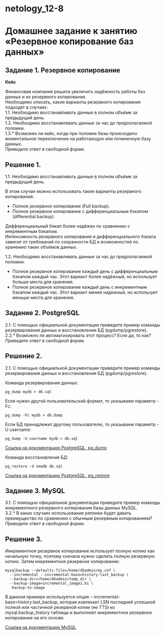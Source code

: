 # netology_12-8
# Домашнее задание к занятию «Резервное копирование баз данных»

## Задание 1. Резервное копирование

**Кейс**

Финансовая компания решила увеличить надёжность работы баз данных и их резервного копирования.  
Необходимо описать, какие варианты резервного копирования подходят в случаях:  
1.1. Необходимо восстанавливать данные в полном объёме за предыдущий день.  
1.2. Необходимо восстанавливать данные за час до предполагаемой поломки.  
1.3.* Возможен ли кейс, когда при поломке базы происходило моментальное переключение на работающую или починенную базу данных.  
*Приведите ответ в свободной форме.*

## Решение 1.

1.1. Необходимо восстанавливать данные в полном объёме за предыдущий день.

В этом случае можно использовать такие варианты резервного копирования:  
- Полное резервное копирование (Full backup). 
- Полное резервное копирование с дифференциальным бэкапом (differential backup).
 
Дифференциальный бэкап более надёжен по сравнению с инкрементным бэкапом.  
Интенсивность резервного копирования и дифференциального бэкапа зависит от требований по сохранности БД и возможностей по хранению таких объёмов данных.

1.2. Необходимо восстанавливать данные за час до предполагаемой поломки.  
- Полное резервное копирование каждый день с дифференциальным бэкапом каждый час. Этот вариант более надёжный, но использует больше места для хранения.
- Полное резервное копирование каждый день с инкрементным бэкапом каждый час. Этот вариант менее надежный, но использует меньше места для хранения.

## Задание 2. PostgreSQL

2.1. С помощью официальной документации приведите пример команды резервирования данных и восстановления БД (pgdump/pgrestore).  
2.2.* Возможно ли автоматизировать этот процесс? Если да, то как?  
*Приведите ответ в свободной форме.*

## Решение 2.

2.1. С помощью официальной документации приведите пример команды резервирования данных и восстановления БД (pgdump/pgrestore).

Команда резервирования данных:
```
pg_dump mydb > db.sql
```
Если нужен другой пользовательский формат, то указываем параметр -Fc:
```
pg_dump -Fc mydb > db.dump
```
Если БД принадлежит другому пользователю, то указываем параметр -U username:
```
pg_dump -U username mydb > db.sql
```
[Ссылка на документацию PostgreSQL, pg_dump](https://www.postgresql.org/docs/current/app-pgdump.html)

Команда восстановления БД:
```
pg_restore -d newdb db.sql
```
[Ссылка на документацию PostgreSQL, pg_restore](https://www.postgresql.org/docs/current/app-pgrestore.html)

## Задание 3. MySQL

3.1. С помощью официальной документации приведите пример команды инкрементного резервного копирования базы данных MySQL.  
3.2.* В каких случаях использование реплики будет давать преимущество по сравнению с обычным резервным копированием?  
*Приведите ответ в свободной форме.*

## Решение 3.

Инкрементное резервное копирование использует полную копию как начальную точку, поэтому сначала нужно сделать полную резервную копию. Затем инкрементное резервное копирование:
```
mysqlbackup --defaults-file=/home/dbadmin/my.cnf \
  --incremental --incremental-base=history:last_backup \
  --backup-dir=/home/dbadmin/temp_dir \
  --backup-image=incremental_image1.bi \
   backup-to-image
```
В данном примере используется опция --incremental-base=history:last_backup, которая извлекает LSN последней успешной полной или частичной резервной копии (не TTS) из mysql.backup_history таблицы и выполняет инкрементное резервное копирование на его основе.

[Ссылка на документацию MySQL](https://dev.mysql.com/doc/mysql-enterprise-backup/8.4/en/mysqlbackup.incremental.html#meb-incremental-considerations)
